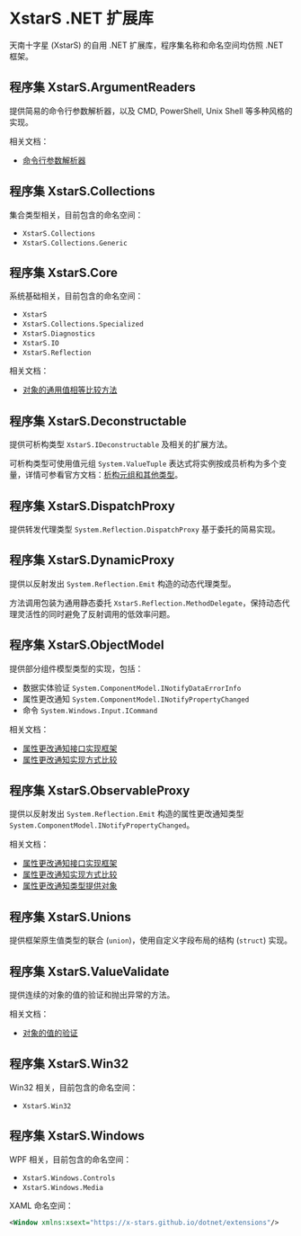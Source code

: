 ﻿# XstarS .NET 扩展库

天南十字星 (XstarS) 的自用 .NET 扩展库，程序集名称和命名空间均仿照 .NET 框架。

## 程序集 XstarS.ArgumentReaders

提供简易的命令行参数解析器，以及 CMD, PowerShell, Unix Shell 等多种风格的实现。

相关文档：

* [命令行参数解析器](Documentations/ArgumentReaders.md)

## 程序集 XstarS.Collections

集合类型相关，目前包含的命名空间：

* `XstarS.Collections`
* `XstarS.Collections.Generic`

## 程序集 XstarS.Core

系统基础相关，目前包含的命名空间：

* `XstarS`
* `XstarS.Collections.Specialized`
* `XstarS.Diagnostics`
* `XstarS.IO`
* `XstarS.Reflection`

相关文档：

* [对象的通用值相等比较方法](Documentations/ValueEquals.md)

## 程序集 XstarS.Deconstructable

提供可析构类型 `XstarS.IDeconstructable` 及相关的扩展方法。

可析构类型可使用值元组 `System.ValueTuple` 表达式将实例按成员析构为多个变量，详情可参看官方文档：[析构元组和其他类型](https://docs.microsoft.com/zh-cn/dotnet/csharp/deconstruct)。

## 程序集 XstarS.DispatchProxy

提供转发代理类型 `System.Reflection.DispatchProxy` 基于委托的简易实现。

## 程序集 XstarS.DynamicProxy

提供以反射发出 `System.Reflection.Emit` 构造的动态代理类型。

方法调用包装为通用静态委托 `XstarS.Reflection.MethodDelegate`，保持动态代理灵活性的同时避免了反射调用的低效率问题。

## 程序集 XstarS.ObjectModel

提供部分组件模型类型的实现，包括：

* 数据实体验证 `System.ComponentModel.INotifyDataErrorInfo`
* 属性更改通知 `System.ComponentModel.INotifyPropertyChanged`
* 命令 `System.Windows.Input.ICommand`

相关文档：

* [属性更改通知接口实现框架](Documentations/ObservableObject.md)
* [属性更改通知实现方式比较](Documentations/ObservableObjectCompare.md)

## 程序集 XstarS.ObservableProxy

提供以反射发出 `System.Reflection.Emit` 构造的属性更改通知类型 `System.ComponentModel.INotifyPropertyChanged`。

相关文档：

* [属性更改通知接口实现框架](Documentations/ObservableObject.md)
* [属性更改通知实现方式比较](Documentations/ObservableObjectCompare.md)
* [属性更改通知类型提供对象](Documentations/ObservableTypeProvider.md)

## 程序集 XstarS.Unions

提供框架原生值类型的联合 (`union`)，使用自定义字段布局的结构 (`struct`) 实现。

## 程序集 XstarS.ValueValidate

提供连续的对象的值的验证和抛出异常的方法。

相关文档：

* [对象的值的验证](Documentations/ValueValidate.md)

## 程序集 XstarS.Win32

Win32 相关，目前包含的命名空间：

* `XstarS.Win32`

## 程序集 XstarS.Windows

WPF 相关，目前包含的命名空间：

* `XstarS.Windows.Controls`
* `XstarS.Windows.Media`

XAML 命名空间：

``` XML
<Window xmlns:xsext="https://x-stars.github.io/dotnet/extensions"/>
```
